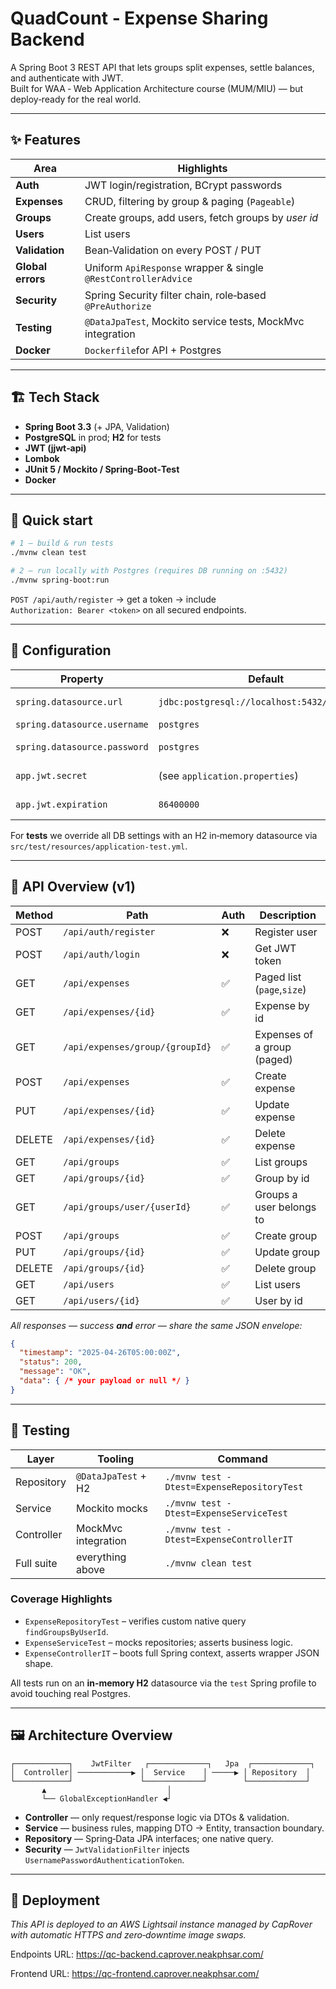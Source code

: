 # QuadCount ‑ Expense Sharing Backend

A Spring Boot 3 REST API that lets groups split expenses, settle balances, and authenticate with JWT.  
Built for WAA ‑ Web Application Architecture course (MUM/MIU) — but deploy‑ready for the real world.

---

## ✨ Features

| Area | Highlights |
|------|------------|
| **Auth** | JWT login/registration, BCrypt passwords |
| **Expenses** | CRUD, filtering by group & paging (`Pageable`) |
| **Groups** | Create groups, add users, fetch groups by *user id* |
| **Users** | List users |
| **Validation** | Bean‑Validation on every POST / PUT |
| **Global errors** | Uniform `ApiResponse` wrapper & single `@RestControllerAdvice` |
| **Security** | Spring Security filter chain, role‑based `@PreAuthorize` |
| **Testing** | <code>@DataJpaTest</code>, Mockito service tests, MockMvc integration |
| **Docker** |`Dockerfile`for API + Postgres |

---

## 🏗️ Tech Stack

* **Spring Boot 3.3** (+ JPA, Validation)
* **PostgreSQL** in prod; **H2** for tests
* **JWT (jjwt‑api)**
* **Lombok**
* **JUnit 5 / Mockito / Spring‑Boot‑Test**
* **Docker**

---

## 🚀 Quick start

```bash
# 1 – build & run tests
./mvnw clean test

# 2 – run locally with Postgres (requires DB running on :5432)
./mvnw spring-boot:run

```

`POST /api/auth/register` → get a token → include `Authorization: Bearer <token>` on all secured endpoints.

---

## 🔧 Configuration

| Property | Default | Description |
|----------|---------|-------------|
| `spring.datasource.url` | `jdbc:postgresql://localhost:5432/quadcount` | Postgres URL |
| `spring.datasource.username` | `postgres` | DB user |
| `spring.datasource.password` | `postgres` | DB password |
| `app.jwt.secret` | (see `application.properties`) | JWT signing key |
| `app.jwt.expiration` | `86400000` | JWT TTL in ms |

For **tests** we override all DB settings with an H2 in‑memory datasource via `src/test/resources/application-test.yml`.

---

## 📑 API Overview (v1)

| Method | Path | Auth | Description |
|--------|------|------|-------------|
| POST | `/api/auth/register` | ❌ | Register user |
| POST | `/api/auth/login` | ❌ | Get JWT token |
| GET  | `/api/expenses` | ✅ | Paged list (`page`,`size`) |
| GET  | `/api/expenses/{id}` | ✅ | Expense by id |
| GET  | `/api/expenses/group/{groupId}` | ✅ | Expenses of a group (paged) |
| POST | `/api/expenses` | ✅ | Create expense |
| PUT  | `/api/expenses/{id}` | ✅ | Update expense |
| DELETE | `/api/expenses/{id}` | ✅ | Delete expense |
| GET  | `/api/groups` | ✅ | List groups |
| GET  | `/api/groups/{id}` | ✅ | Group by id |
| GET  | `/api/groups/user/{userId}` | ✅ | Groups a user belongs to |
| POST | `/api/groups` | ✅ | Create group |
| PUT  | `/api/groups/{id}` | ✅ | Update group |
| DELETE | `/api/groups/{id}` | ✅ | Delete group |
| GET  | `/api/users` | ✅ | List users |
| GET  | `/api/users/{id}` | ✅ | User by id |

_All responses — success **and** error — share the same JSON envelope:_

```json
{
  "timestamp": "2025-04-26T05:00:00Z",
  "status": 200,
  "message": "OK",
  "data": { /* your payload or null */ }
}
```

---

## 🧪 Testing

| Layer | Tooling | Command |
|-------|---------|---------|
| Repository | `@DataJpaTest` + H2 | `./mvnw test -Dtest=ExpenseRepositoryTest` |
| Service | Mockito mocks | `./mvnw test -Dtest=ExpenseServiceTest` |
| Controller | MockMvc integration | `./mvnw test -Dtest=ExpenseControllerIT` |
| Full suite | everything above | `./mvnw clean test` |

### Coverage Highlights

* `ExpenseRepositoryTest` – verifies custom native query `findGroupsByUserId`.
* `ExpenseServiceTest` – mocks repositories; asserts business logic.
* `ExpenseControllerIT` – boots full Spring context, asserts wrapper JSON shape.

All tests run on an **in‑memory H2** datasource via the `test` Spring profile to avoid touching real Postgres.

---

## 🖼️ Architecture Overview

```
┌────────────┐    JwtFilter   ┌─────────────┐   Jpa  ┌─────────────┐
│  Controller│ ────────────▶ │  Service    │ ─────▶ │ Repository  │
└────────────┘               └─────────────┘        └─────────────┘
       ▲                           │
       └── GlobalExceptionHandler ◀┘
```

* **Controller** — only request/response logic via DTOs & validation.
* **Service** — business rules, mapping DTO → Entity, transaction boundary.
* **Repository** — Spring‑Data JPA interfaces; one native query.
* **Security** — `JwtValidationFilter` injects `UsernamePasswordAuthenticationToken`.

---

## 🚀 Deployment

_This API is deployed to an AWS Lightsail instance managed by CapRover with automatic HTTPS and zero‑downtime image swaps._

Endpoints URL:
https://qc-backend.caprover.neakphsar.com/

Frontend URL:
https://qc-frontend.caprover.neakphsar.com/

